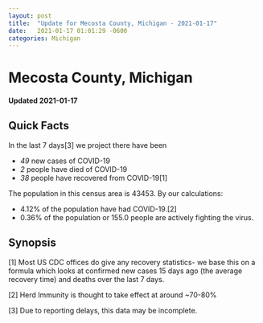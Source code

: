 ```yaml
---
layout: post
title:  "Update for Mecosta County, Michigan - 2021-01-17"
date:   2021-01-17 01:01:29 -0600
categories: Michigan
---
```


# Mecosta County, Michigan
#### Updated 2021-01-17

## Quick Facts

In the last 7 days[3] we project there have been
- *49* new cases of COVID-19
- *2* people have died of COVID-19
- *38* people have recovered from COVID-19[1]

The population in this census area is 43453. By our calculations:
- 4.12% of the population have had COVID-19.[2]
- 0.36% of the population or 155.0 people are actively fighting the virus.

## Synopsis




[1] Most US CDC offices do give any recovery statistics- we base this on a formula which looks at confirmed new cases
15 days ago (the average recovery time) and deaths over the last 7 days.

[2] Herd Immunity is thought to take effect at around ~70-80%

[3] Due to reporting delays, this data may be incomplete.
 
    